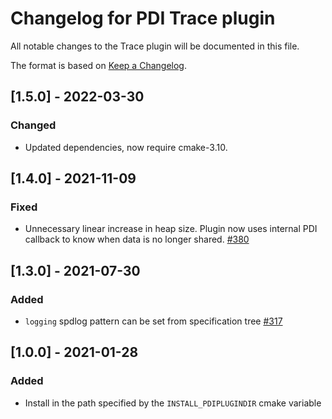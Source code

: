 # Changelog for PDI Trace plugin
All notable changes to the Trace plugin will be documented in this file.

The format is based on [Keep a Changelog](https://keepachangelog.com/en/1.0.0/).


## [1.5.0] - 2022-03-30

### Changed
* Updated dependencies, now require cmake-3.10.


## [1.4.0] - 2021-11-09

### Fixed
* Unnecessary linear increase in heap size. Plugin now uses internal PDI callback
  to know when data is no longer shared.
  [#380](https://gitlab.maisondelasimulation.fr/pdidev/pdi/-/issues/380)


## [1.3.0] - 2021-07-30

### Added
* `logging` spdlog pattern can be set from specification tree
  [#317](https://gitlab.maisondelasimulation.fr/pdidev/pdi/-/issues/317)


## [1.0.0] - 2021-01-28

### Added
* Install in the path specified by the `INSTALL_PDIPLUGINDIR` cmake variable
